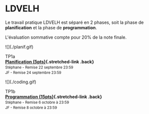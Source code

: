 # LDVELH

<!-- > Cette évaluation vise à mesurer l’autonomie de l’étudiant dans la conception et la réalisation d’une création Web adaptée à un contexte défini. -->

Le travail pratique LDVELH est séparé en 2 phases, soit la phase de **planification** et la phase de **programmation**.

L'évaluation sommative compte pour 20% de la note finale.

<div class="grid grid-1-2" markdown>
  ![](./planif.gif)

  TP1a<br>
  **[Planification (5pts)](./planification.md){.stretched-link .back}**<br>
  <small>Stéphane - Remise 22 septembre 23:59</small><br>
  <small>JF - Remise 24 septembre 23:59</small>
</div>

<div class="grid grid-1-2" markdown>
  ![](./coding.gif)

  TP1b<br>
  **[Programmation (15pts)](./planification.md){.stretched-link .back}**<br>
  <small>Stéphane - Remise 6 octobre à 23:59</small><br>
  <small>JF - Remise 8 octobre à 23:59</small>
</div>
